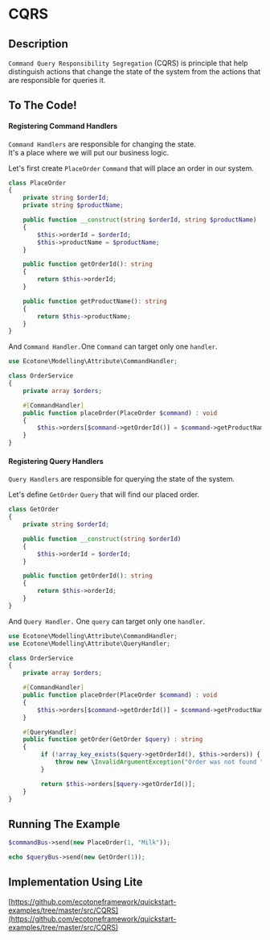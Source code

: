 # CQRS

## Description

`Command Query Responsibility Segregation` \(CQRS\) is principle that help distinguish actions that change the state of the system from the actions that are responsible for queries it. 

## To The Code!

#### Registering Command Handlers

`Command Handlers` are responsible for changing the state.   
It's a place where we will put our business logic.   
  
Let's first create `PlaceOrder` `Command` that will place an order in our system.

```php
class PlaceOrder
{
    private string $orderId;
    private string $productName;

    public function __construct(string $orderId, string $productName)
    {
        $this->orderId = $orderId;
        $this->productName = $productName;
    }

    public function getOrderId(): string
    {
        return $this->orderId;
    }

    public function getProductName(): string
    {
        return $this->productName;
    }
}
```

And `Command Handler.`One `Command` can target only one `handler`. 

```php
use Ecotone\Modelling\Attribute\CommandHandler;

class OrderService
{
    private array $orders;

    #[CommandHandler]
    public function placeOrder(PlaceOrder $command) : void
    {
        $this->orders[$command->getOrderId()] = $command->getProductName();
    }
}
```

#### Registering Query Handlers

`Query Handlers` are responsible for querying the state of the system.

Let's define `GetOrder` `Query` that will find our placed order.

```php
class GetOrder
{
    private string $orderId;

    public function __construct(string $orderId)
    {
        $this->orderId = $orderId;
    }

    public function getOrderId(): string
    {
        return $this->orderId;
    }
}
```

And `Query Handler.` One `query` can target only one `handler`.

```php
use Ecotone\Modelling\Attribute\CommandHandler;
use Ecotone\Modelling\Attribute\QueryHandler;

class OrderService
{
    private array $orders;

    #[CommandHandler]
    public function placeOrder(PlaceOrder $command) : void
    {
        $this->orders[$command->getOrderId()] = $command->getProductName();
    }

    #[QueryHandler]
    public function getOrder(GetOrder $query) : string
    {
         if (!array_key_exists($query->getOrderId(), $this->orders)) {
             throw new \InvalidArgumentException("Order was not found " . $query->getOrderId());
         }

         return $this->orders[$query->getOrderId()];
    }
}
```

## Running The Example

```php
$commandBus->send(new PlaceOrder(1, "Milk"));

echo $queryBus->send(new GetOrder(1));
```

## Implementation Using Lite

[https://github.com/ecotoneframework/quickstart-examples/tree/master/src/CQRS](https://github.com/ecotoneframework/quickstart-examples/tree/master/src/CQRS)

